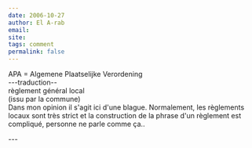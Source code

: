 ```yaml
---
date: 2006-10-27
author: El A-rab
email: 
site: 
tags: comment
permalink: false
---
```


<p>APA = Algemene Plaatselijke Verordening<br />
---traduction--<br />
règlement général local <br />
(issu par la commune)<br />
Dans mon opinion il s'agit ici d'une blague. Normalement, les règlements locaux sont très strict et la construction de la phrase d'un règlement est compliqué, personne ne parle comme ça..</p>
---